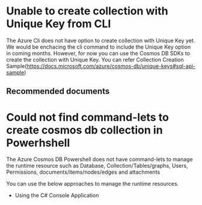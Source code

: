 <properties
	pageTitle="Deploy Cosmos DB from Azure CLI & PowerShell" 
	description="Deploy Cosmos DB from Azure CLI & PowerShell"
	service="microsoft.documentdb"
	resource="databaseAccounts"
	authors="balakrishnanshankar"
	displayOrder="6"
	selfHelpType="resource"
	supportTopicIds="32597494"
	resourceTags=""
	productPesIds=""
	cloudEnvironments="public"/>
	
# Unable to create collection with Unique Key from CLI

The Azure Cli does not have option to create collection with Unique Key yet.  We would be enchacing the cli command to include 
the Unique Key option in coming months.  However, for now you can use the Cosmos DB SDKs to create the collection with Unique Key. 
You can refer Collection Creation Sample(https://docs.microsoft.com/azure/cosmos-db/unique-keys#sql-api-sample)


## **Recommended documents**



# Could not find command-lets to create cosmos db collection in Powerhshell

The Azure Cosmos DB Powershell does not have command-lets to manage the runtime resource such as Database, Collection/Tables/graphs, Users, Permissions, documents/items/nodes/edges and attachments 

You can use the below approaches to manage the runtime resources.

* Using the C# Console Application



